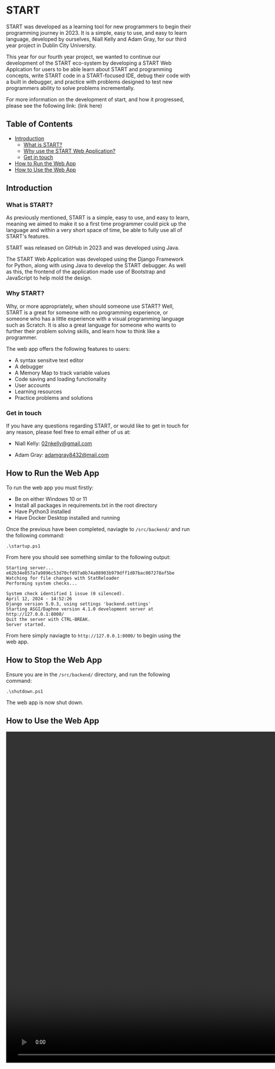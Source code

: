 # START

START was developed as a learning tool for new programmers to begin their
programming journey in 2023. It is a simple, easy to use, and easy to learn language,
developed by ourselves, Niall Kelly and Adam Gray, for our third year project in Dublin
City University.

This year for our fourth year project, we wanted to continue our development of the START
eco-system by developing a START Web Applcation for users to be able learn about START
and programming concepts, write START code in a START-focused IDE, debug their code with a
built in debugger, and practice with problems designed to test new programmers ability to
solve problems incrementally.

For more information on the development of start, and how it progressed, please see
the following link: (link here)

## Table of Contents

- [Introduction](#introduction)
  - [What is START?](#what-is-start)
  - [Why use the START Web Application?](#why-start)
  - [Get in touch](#get-in-touch)
- [How to Run the Web App](#how-to-run-the-web-app)
- [How to Use the Web App](#how-to-use-the-web-app)


## Introduction

### What is START?

As previously mentioned, START is a simple, easy to use, and easy to learn, meaning
we aimed to make it so a first time programmer could pick up the language and within
a very short space of time, be able to fully use all of START's features.

START was released on GitHub in 2023 and was developed using Java.

The START Web Application was developed using the Django Framework for Python, along
with using Java to develop the START debugger. As well as this, the frontend of the
application made use of Bootstrap and JavaScript to help mold the design.

### Why START?

Why, or more appropriately, when should someone use START? Well, START is a great for
someone with no programming experience, or someone who has a little experience with a visual
programming language such as Scratch. It is also a great language for someone who wants to
further their problem solving skills, and learn how to think like a programmer.

The web app offers the following features to users:

- A syntax sensitve text editor
- A debugger
- A Memory Map to track variable values
- Code saving and loading functionality
- User accounts
- Learning resources
- Practice problems and solutions

### Get in touch

If you have any questions regarding START, or would like to get in touch for any reason,
please feel free to email either of us at:

- Niall Kelly: 02nkelly@gmail.com

- Adam Gray: adamgray8432@mail.com

## How to Run the Web App

To run the web app you must firstly:

- Be on either Windows 10 or 11
- Install all packages in requirements.txt in the root directory
- Have Python3 installed
- Have Docker Desktop installed and running

Once the previous have been completed, naviagte to `/src/backend/` and
run the following command:

`.\startup.ps1`

From here you should see something similar to the following output:

    Starting server...
    e62b34e857a7a9896c53d70cfd97a0b74a08903b979dff1d07bac007278af5be
    Watching for file changes with StatReloader
    Performing system checks...

    System check identified 1 issue (0 silenced).
    April 12, 2024 - 14:52:26
    Django version 5.0.3, using settings 'backend.settings'
    Starting ASGI/Daphne version 4.1.0 development server at http://127.0.0.1:8000/
    Quit the server with CTRL-BREAK.
    Server started.

From here simply naviagte to `http://127.0.0.1:8000/` to begin using the web app.

## How to Stop the Web App

Ensure you are in the `/src/backend/` directory, and run the following command:

`.\shutdown.ps1`

The web app is now shut down.

## How to Use the Web App

<video width="1600" height="900" controls>
  <source src="res/learning-vids/overview-start-app.mp4" type="video/mp4">
</video>